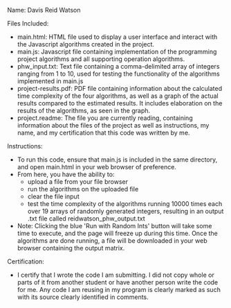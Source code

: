 Name: Davis Reid Watson

Files Included: 
- main.html: HTML file used to display a user interface and interact with the Javascript algorithms created in the project.
- main.js: Javascript file containing implementation of the programming project algorithms and all supporting operation algorithms.
- phw_input.txt: Text file containing a comma-delimited array of integers ranging from 1 to 10, used for testing the functionality of the algorithms implemented in main.js
- project-results.pdf: PDF file containing information about the calculated time complexity of the four algorithms, as well as a graph of the actual results compared to the estimated results. It includes elaboration on the results of the algorithms, as seen in the graph. 
- project.readme: The file you are currently reading, containing information about the files of the project as well as instructions, my name, and my certification that this code was written by me.

Instructions:
- To run this code, ensure that main.js is included in the same directory, and open main.html in your web browser of preference.
- From here, you have the ability to:
	- upload a file from your file browser
	- run the algorithms on the uploaded file
	- clear the file input
	- test the time complexity of the algorithms running 10000 times each over 19 arrays of randomly generated integers, resulting in an output .txt file called reidwatson_phw_output.txt
- Note: Clicking the blue 'Run with Random Ints' button will take some time to execute, and the page will freeze up during this time. Once the algorithms are done running, a file will be downloaded in your web browser containing the output matrix.
	
Certification:
- I certify that I wrote the code I am submitting. I did not copy whole or parts of it from another student or have another person write the code for me. Any code I am reusing in my program is clearly marked as such with its source clearly identified in comments.